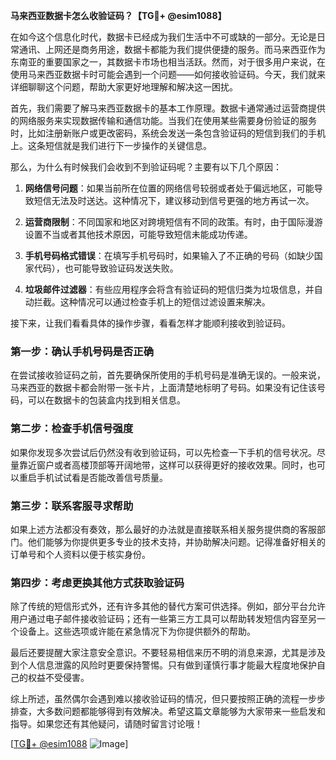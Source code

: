 **马来西亚数据卡怎么收验证码？【TG💪+ @esim1088】**

在如今这个信息化时代，数据卡已经成为我们生活中不可或缺的一部分。无论是日常通讯、上网还是商务用途，数据卡都能为我们提供便捷的服务。而马来西亚作为东南亚的重要国家之一，其数据卡市场也相当活跃。然而，对于很多用户来说，在使用马来西亚数据卡时可能会遇到一个问题——如何接收验证码。今天，我们就来详细聊聊这个问题，帮助大家更好地理解和解决这一困扰。

首先，我们需要了解马来西亚数据卡的基本工作原理。数据卡通常通过运营商提供的网络服务来实现数据传输和通信功能。当我们在使用某些需要身份验证的服务时，比如注册新账户或更改密码，系统会发送一条包含验证码的短信到我们的手机上。这条短信就是我们进行下一步操作的关键信息。

那么，为什么有时候我们会收到不到验证码呢？主要有以下几个原因：

1. **网络信号问题**：如果当前所在位置的网络信号较弱或者处于偏远地区，可能导致短信无法及时送达。这种情况下，建议移动到信号更强的地方再试一次。
   
2. **运营商限制**：不同国家和地区对跨境短信有不同的政策。有时，由于国际漫游设置不当或者其他技术原因，可能导致短信未能成功传递。
   
3. **手机号码格式错误**：在填写手机号码时，如果输入了不正确的号码（如缺少国家代码），也可能导致验证码发送失败。
   
4. **垃圾邮件过滤器**：有些应用程序会将含有验证码的短信归类为垃圾信息，并自动拦截。这种情况可以通过检查手机上的短信过滤设置来解决。

接下来，让我们看看具体的操作步骤，看看怎样才能顺利接收到验证码。

### 第一步：确认手机号码是否正确

在尝试接收验证码之前，首先要确保所使用的手机号码是准确无误的。一般来说，马来西亚的数据卡都会附带一张卡片，上面清楚地标明了号码。如果没有记住该号码，可以在数据卡的包装盒内找到相关信息。

### 第二步：检查手机信号强度

如果你发现多次尝试后仍然没有收到验证码，可以先检查一下手机的信号状况。尽量靠近窗户或者高楼顶部等开阔地带，这样可以获得更好的接收效果。同时，也可以重启手机试试看是否能改善信号质量。

### 第三步：联系客服寻求帮助

如果上述方法都没有奏效，那么最好的办法就是直接联系相关服务提供商的客服部门。他们能够为你提供更多专业的技术支持，并协助解决问题。记得准备好相关的订单号和个人资料以便于核实身份。

### 第四步：考虑更换其他方式获取验证码

除了传统的短信形式外，还有许多其他的替代方案可供选择。例如，部分平台允许用户通过电子邮件接收验证码；还有一些第三方工具可以帮助转发短信内容至另一个设备上。这些选项或许能在紧急情况下为你提供额外的帮助。

最后还要提醒大家注意安全意识。不要轻易相信来历不明的消息来源，尤其是涉及到个人信息泄露的风险时更要保持警惕。只有做到谨慎行事才能最大程度地保护自己的权益不受侵害。

综上所述，虽然偶尔会遇到难以接收验证码的情况，但只要按照正确的流程一步步排查，大多数问题都能够得到有效解决。希望这篇文章能够为大家带来一些启发和指导。如果您还有其他疑问，请随时留言讨论哦！

[[TG💪+ @esim1088](https://t.me/s/esim1088) ![Image](https://i.postimg.cc/4NQfJmqS/Snipaste-2025-05-13-00-14-12.png)]